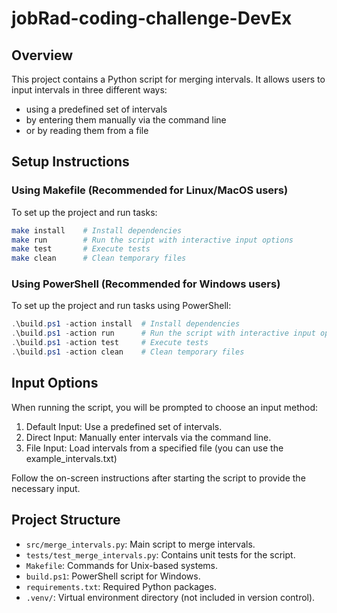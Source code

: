 # jobRad-coding-challenge-DevEx

## Overview
This project contains a Python script for merging intervals.
It allows users to input intervals in three different ways: 
- using a predefined set of intervals
- by entering them manually via the command line
- or by reading them from a file

## Setup Instructions

### Using Makefile (Recommended for Linux/MacOS users)
To set up the project and run tasks:
```bash
make install    # Install dependencies
make run        # Run the script with interactive input options
make test       # Execute tests
make clean      # Clean temporary files
```

### Using PowerShell (Recommended for Windows users)
To set up the project and run tasks using PowerShell:
```Powershell
.\build.ps1 -action install  # Install dependencies
.\build.ps1 -action run      # Run the script with interactive input options
.\build.ps1 -action test     # Execute tests
.\build.ps1 -action clean    # Clean temporary files
```

## Input Options
When running the script, you will be prompted to choose an input method:
1. Default Input: Use a predefined set of intervals.
2. Direct Input: Manually enter intervals via the command line.
3. File Input: Load intervals from a specified file (you can use the example_intervals.txt)

Follow the on-screen instructions after starting the script to provide the necessary input.

## Project Structure
- `src/merge_intervals.py`: Main script to merge intervals.
- `tests/test_merge_intervals.py`: Contains unit tests for the script.
- `Makefile`: Commands for Unix-based systems.
- `build.ps1`: PowerShell script for Windows.
- `requirements.txt`: Required Python packages.
- `.venv/`: Virtual environment directory (not included in version control).
